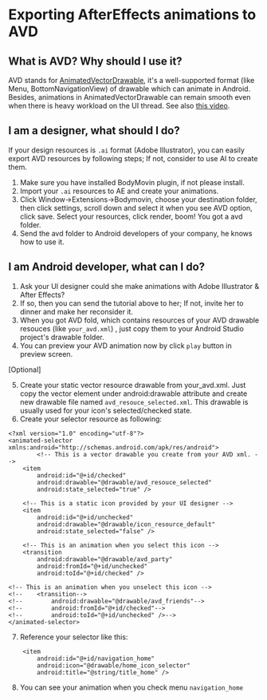# Exporting AfterEffects animations to AVD

## What is AVD? Why should I use it?

AVD stands for [AnimatedVectorDrawable](https://developer.android.com/reference/android/graphics/drawable/AnimatedVectorDrawable), it's a well-supported format (like Menu, BottomNavigationView) of drawable which can animate in Android. Besides, animations in AnimatedVectorDrawable can remain smooth even when there is heavy workload on the UI thread. See also [this video](https://www.youtube.com/watch?v=f3Lm8iOr4mE&list=PLHfouggbWIMiMeLpyP-KYdIsaJzV-oBLn&index=3&t=1603s).

## I am a designer, what should I do?

If your design resources is `.ai` format (Adobe Illustrator), you can easily export AVD resources by following steps; If not, consider to use AI to create them.

1. Make sure you have installed BodyMovin plugin, if not please install.
2. Import your `.ai` resources to AE and create your animations.
3. Click Window->Extensions->Bodymovin, choose your destination folder, then  click settings, scroll down and select it when you see AVD option, click save. Select your resources, click render, boom! You got a avd folder.
4. Send the avd folder to Android developers of your company, he knows how to use it.

## I am Android developer, what can I do?

1. Ask your UI designer could she make animations with Adobe Illustrator & After Effects?
2. If so, then you can send the tutorial above to her; If not, invite her to dinner and make her reconsider it.
3. When you got AVD fold, which contains resources of your AVD drawable resouces (like `your_avd.xml`) , just copy them to your Android Studio project's drawable folder.
4. You can preview your AVD animation now by click `play` button in preview screen.

[Optional] 

5. Create your static vector resource drawable from your_avd.xml. Just copy the vector element under android:drawable attribute and create new drawable file named `avd_resouce_selected.xml`. This drawable is usually used for your icon's selected/checked state.
6. Create your selector resource as following:
```
<?xml version="1.0" encoding="utf-8"?>
<animated-selector xmlns:android="http://schemas.android.com/apk/res/android">
		<!-- This is a vector drawable you create from your AVD xml. -->
    <item
        android:id="@+id/checked"
        android:drawable="@drawable/avd_resouce_selected"
        android:state_selected="true" />
	
    <!-- This is a static icon provided by your UI designer -->
    <item
        android:id="@+id/unchecked"
        android:drawable="@drawable/icon_resource_default"
        android:state_selected="false" />
	
    <!-- This is an animation when you select this icon -->
    <transition
        android:drawable="@drawable/avd_party"
        android:fromId="@+id/unchecked"
        android:toId="@+id/checked" />

<!-- This is an animation when you unselect this icon -->
<!--    <transition-->
<!--        android:drawable="@drawable/avd_friends"-->
<!--        android:fromId="@+id/checked"-->
<!--        android:toId="@+id/unchecked" />-->
</animated-selector>
```
7. Reference your selector like this:

```
    <item
        android:id="@+id/navigation_home"
        android:icon="@drawable/home_icon_selector"
        android:title="@string/title_home" />
```
8. You can see your animation when you check menu `navigation_home`
